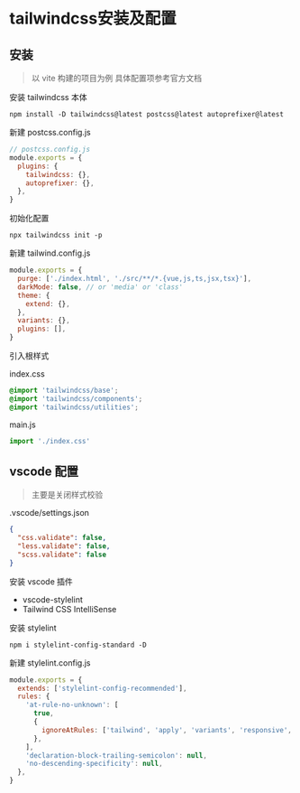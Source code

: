 # tailwindcss安装及配置

## 安装

> 以 vite 构建的项目为例 具体配置项参考官方文档

安装 tailwindcss 本体

```shell
npm install -D tailwindcss@latest postcss@latest autoprefixer@latest
```

新建 postcss.config.js

```js
// postcss.config.js
module.exports = {
  plugins: {
    tailwindcss: {},
    autoprefixer: {},
  },
}
```

初始化配置

```shell
npx tailwindcss init -p
```

新建 tailwind.config.js

```js
module.exports = {
  purge: ['./index.html', './src/**/*.{vue,js,ts,jsx,tsx}'],
  darkMode: false, // or 'media' or 'class'
  theme: {
    extend: {},
  },
  variants: {},
  plugins: [],
}
```

引入根样式

index.css

```css
@import 'tailwindcss/base';
@import 'tailwindcss/components';
@import 'tailwindcss/utilities';
```

main.js

```js
import './index.css'
```

## vscode 配置

> 主要是关闭样式校验

.vscode/settings.json

```json
{
  "css.validate": false,
  "less.validate": false,
  "scss.validate": false
}
```

安装 vscode 插件

- vscode-stylelint
- Tailwind CSS IntelliSense

安装 stylelint

```shell
npm i stylelint-config-standard -D
```

新建 stylelint.config.js

```js
module.exports = {
  extends: ['stylelint-config-recommended'],
  rules: {
    'at-rule-no-unknown': [
      true,
      {
        ignoreAtRules: ['tailwind', 'apply', 'variants', 'responsive', 'screen'],
      },
    ],
    'declaration-block-trailing-semicolon': null,
    'no-descending-specificity': null,
  },
}
```
